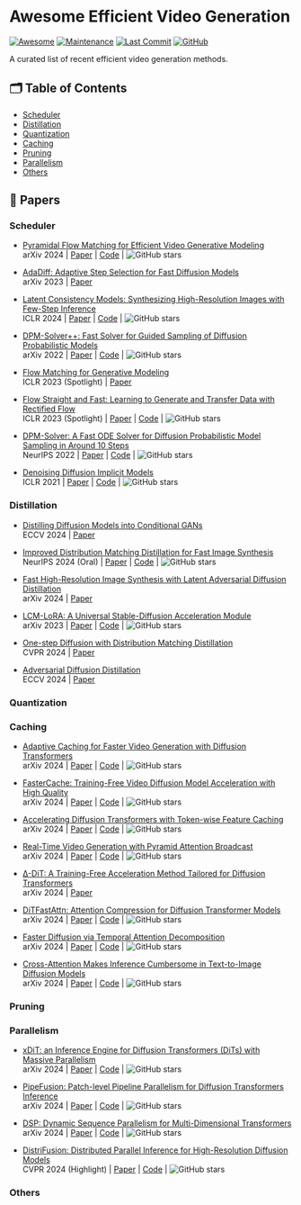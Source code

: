 # Awesome Efficient Video Generation

<p>

[![Awesome](https://cdn.rawgit.com/sindresorhus/awesome/d7305f38d29fed78fa85652e3a63e154dd8e8829/media/badge.svg)](https://github.com/sindresorhus/awesome)
[![Maintenance](https://img.shields.io/badge/maintained%3F-yes-green.svg)](https://github.com/Naereen/StrapDown.js/graphs/commit-activity)
[![Last Commit](https://img.shields.io/github/last-commit/xuyang-liu16/Awesome-Diffusion-Acceleration.svg?style=flat&color=orange)](https://github.com/xuyang-liu16/Awesome-Diffusion-Acceleration)
[![GitHub](https://img.shields.io/github/stars/NUS-HPC-AI-Lab/Awesome-Efficient-Video-Generation.svg?style=social)](https://github.com/NUS-HPC-AI-Lab/Awesome-Efficient-Video-Generation.git)  

</p>

A curated list of recent efficient video generation methods.

## 🗂️ Table of Contents
- [Scheduler](#scheduler)
- [Distillation](#distillation)
- [Quantization](#quantization)
- [Caching](#caching)
- [Pruning](#pruning)
- [Parallelism](#parallelism)
- [Others](#others)

## 📄 Papers

### Scheduler

* [Pyramidal Flow Matching for Efficient Video Generative Modeling](https://arxiv.org/abs/2410.05954) \
arXiv 2024 | [Paper](https://arxiv.org/abs/2410.05954) | [Code](https://github.com/jy0205/Pyramid-Flow) | ![GitHub stars](https://img.shields.io/github/stars/jy0205/Pyramid-Flow?style=social)

* [AdaDiff: Adaptive Step Selection for Fast Diffusion Models](https://arxiv.org/pdf/2311.14768) \
arXiv 2023 | [Paper](https://arxiv.org/pdf/2311.14768)

* [Latent Consistency Models: Synthesizing High-Resolution Images with Few-Step Inference](https://arxiv.org/abs/2310.04378) \
ICLR 2024 | [Paper](https://arxiv.org/abs/2310.04378) | [Code](https://github.com/luosiallen/latent-consistency-model) | ![GitHub stars](https://img.shields.io/github/stars/luosiallen/latent-consistency-model?style=social)

* [DPM-Solver++: Fast Solver for Guided Sampling of Diffusion Probabilistic Models](https://arxiv.org/abs/2211.01095) \
arXiv 2022 | [Paper](https://arxiv.org/abs/2211.01095) | [Code](https://github.com/LuChengTHU/dpm-solver) | ![GitHub stars](https://img.shields.io/github/stars/LuChengTHU/dpm-solver?style=social)

* [Flow Matching for Generative Modeling](https://arxiv.org/abs/2210.02747) \
ICLR 2023 (Spotlight) | [Paper](https://arxiv.org/abs/2210.02747)

* [Flow Straight and Fast: Learning to Generate and Transfer Data with Rectified Flow](https://arxiv.org/abs/2209.03003) \
ICLR 2023 (Spotlight) | [Paper](https://arxiv.org/abs/2209.03003) | [Code](https://github.com/gnobitab/RectifiedFlow) | ![GitHub stars](https://img.shields.io/github/stars/gnobitab/RectifiedFlow?style=social)

* [DPM-Solver: A Fast ODE Solver for Diffusion Probabilistic Model Sampling in Around 10 Steps](https://arxiv.org/abs/2206.00927) \
NeurIPS 2022 | [Paper](https://arxiv.org/abs/2206.00927) | [Code](https://github.com/LuChengTHU/dpm-solver) | ![GitHub stars](https://img.shields.io/github/stars/LuChengTHU/dpm-solver?style=social)

* [Denoising Diffusion Implicit Models](https://arxiv.org/pdf/2010.02502) \
ICLR 2021 | [Paper](https://arxiv.org/pdf/2010.02502) | [Code](https://github.com/ermongroup/ddim) | ![GitHub stars](https://img.shields.io/github/stars/ermongroup/ddim?style=social)

### Distillation

* [Distilling Diffusion Models into Conditional GANs](https://arxiv.org/abs/2405.05967) \
ECCV 2024 | [Paper](https://arxiv.org/abs/2405.05967)

* [Improved Distribution Matching Distillation for Fast Image Synthesis](https://arxiv.org/abs/2405.14867) \
NeurIPS 2024 (Oral) | [Paper](https://arxiv.org/abs/2405.14867) | [Code](https://github.com/tianweiy/DMD2) | ![GitHub stars](https://img.shields.io/github/stars/tianweiy/DMD2?style=social)

* [Fast High-Resolution Image Synthesis with Latent Adversarial Diffusion Distillation](https://arxiv.org/abs/2403.12015) \
arXiv 2024 | [Paper](https://arxiv.org/abs/2403.12015)

* [LCM-LoRA: A Universal Stable-Diffusion Acceleration Module](https://arxiv.org/abs/2311.05556) \
arXiv 2023 | [Paper](https://arxiv.org/abs/2311.05556) | [Code](https://github.com/luosiallen/latent-consistency-model) | ![GitHub stars](https://img.shields.io/github/stars/luosiallen/latent-consistency-model?style=social)

* [One-step Diffusion with Distribution Matching Distillation
](https://arxiv.org/abs/2311.18828) \
CVPR 2024 | [Paper](https://arxiv.org/abs/2311.18828)

* [Adversarial Diffusion Distillation](https://arxiv.org/abs/2311.17042) \
ECCV 2024 | [Paper](https://arxiv.org/abs/2311.17042)


### Quantization


### Caching

* [Adaptive Caching for Faster Video Generation with Diffusion Transformers](https://arxiv.org/abs/2411.02397) \
arXiv 2024 | [Paper](https://arxiv.org/abs/2411.02397) | [Code](https://github.com/Shenyi-Z/ToCa) | ![GitHub stars](https://img.shields.io/github/stars/Shenyi-Z/ToCa?style=social)

* [FasterCache: Training-Free Video Diffusion Model Acceleration with High Quality](https://arxiv.org/abs/2410.19355) \
arXiv 2024 | [Paper](https://arxiv.org/abs/2410.19355) | [Code](https://github.com/Vchitect/FasterCache) | ![GitHub stars](https://img.shields.io/github/stars/Vchitect/FasterCache?style=social)

* [Accelerating Diffusion Transformers with Token-wise Feature Caching](https://arxiv.org/abs/2410.05317) \
arXiv 2024 | [Paper](https://arxiv.org/abs/2410.05317) | [Code](https://github.com/AdaCache-DiT/AdaCache) | ![GitHub stars](https://img.shields.io/github/stars/AdaCache-DiT/AdaCache?style=social)

* [Real-Time Video Generation with Pyramid Attention Broadcast](https://arxiv.org/abs/2408.12588) \
arXiv 2024 | [Paper](https://arxiv.org/abs/2408.12588) | [Code](https://github.com/NUS-HPC-AI-Lab/VideoSys) | ![GitHub stars](https://img.shields.io/github/stars/NUS-HPC-AI-Lab/VideoSys?style=social)

* [∆-DiT: A Training-Free Acceleration Method Tailored for Diffusion Transformers](https://arxiv.org/abs/2406.01125) \
arXiv 2024 | [Paper](https://arxiv.org/abs/2406.01125)

* [DiTFastAttn: Attention Compression for Diffusion Transformer Models](https://arxiv.org/abs/2406.08552) \
arXiv 2024 | [Paper](https://arxiv.org/abs/2406.08552) | [Code](https://github.com/thu-nics/DiTFastAttn) | ![GitHub stars](https://img.shields.io/github/stars/thu-nics/DiTFastAttn?style=social)

* [Faster Diffusion via Temporal Attention Decomposition](https://arxiv.org/abs/2404.02747v2) \
arXiv 2024 | [Paper](https://arxiv.org/abs/2404.02747v2) | [Code](https://github.com/HaozheLiu-ST/T-GATE) | ![GitHub stars](https://img.shields.io/github/stars/HaozheLiu-ST/T-GATE?style=social)

* [Cross-Attention Makes Inference Cumbersome in Text-to-Image Diffusion Models](https://arxiv.org/abs/2404.02747v1) \
arXiv 2024 | [Paper](https://arxiv.org/abs/2404.02747v1) | [Code](https://github.com/HaozheLiu-ST/T-GATE) | ![GitHub stars](https://img.shields.io/github/stars/HaozheLiu-ST/T-GATE?style=social)


### Pruning


### Parallelism

* [xDiT: an Inference Engine for Diffusion Transformers (DiTs) with Massive Parallelism](https://arxiv.org/abs/2405.14430) \
arXiv 2024 | [Paper](https://arxiv.org/abs/2405.14430) | [Code](https://github.com/xdit-project/xDiT) | ![GitHub stars](https://img.shields.io/github/stars/xdit-project/xDiT?style=social)

* [PipeFusion: Patch-level Pipeline Parallelism for Diffusion Transformers Inference](https://arxiv.org/abs/2405.14430) \
arXiv 2024 | [Paper](https://arxiv.org/abs/2405.14430) | [Code](https://github.com/xdit-project/xDiT) | ![GitHub stars](https://img.shields.io/github/stars/xdit-project/xDiT?style=social)

* [DSP: Dynamic Sequence Parallelism for Multi-Dimensional Transformers](https://arxiv.org/abs/2403.10266) \
arXiv 2024 | [Paper](https://arxiv.org/abs/2403.10266) | [Code](https://github.com/NUS-HPC-AI-Lab/VideoSys) | ![GitHub stars](https://img.shields.io/github/stars/NUS-HPC-AI-Lab/VideoSys?style=social)

* [DistriFusion: Distributed Parallel Inference for High-Resolution Diffusion Models](https://arxiv.org/abs/2402.19481) \
CVPR 2024 (Highlight) | [Paper](https://arxiv.org/abs/2402.19481) | [Code](https://github.com/mit-han-lab/distrifuser) | ![GitHub stars](https://img.shields.io/github/stars/mit-han-lab/distrifuser?style=social)



### Others
